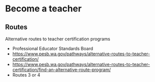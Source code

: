 # Become a teacher

## Routes

Alternative routes to teacher certification programs

- Professional Educator Standards Board
- https://www.pesb.wa.gov/pathways/alternative-routes-to-teacher-certification/
- https://www.pesb.wa.gov/pathways/alternative-routes-to-teacher-certification/find-an-alternative-route-program/
- Routes 3 or 4